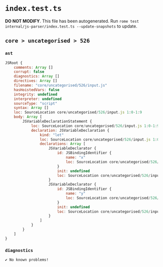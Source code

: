 # `index.test.ts`

**DO NOT MODIFY**. This file has been autogenerated. Run `rome test internal/js-parser/index.test.ts --update-snapshots` to update.

## `core > uncategorised > 526`

### `ast`

```javascript
JSRoot {
	comments: Array []
	corrupt: false
	diagnostics: Array []
	directives: Array []
	filename: "core/uncategorised/526/input.js"
	hasHoistedVars: false
	integrity: undefined
	interpreter: undefined
	sourceType: "script"
	syntax: Array []
	loc: SourceLocation core/uncategorised/526/input.js 1:0-1:9
	body: Array [
		JSVariableDeclarationStatement {
			loc: SourceLocation core/uncategorised/526/input.js 1:0-1:9
			declaration: JSVariableDeclaration {
				kind: "let"
				loc: SourceLocation core/uncategorised/526/input.js 1:0-1:9
				declarations: Array [
					JSVariableDeclarator {
						id: JSBindingIdentifier {
							name: "x"
							loc: SourceLocation core/uncategorised/526/input.js 1:4-1:5 (x)
						}
						init: undefined
						loc: SourceLocation core/uncategorised/526/input.js 1:4-1:5
					}
					JSVariableDeclarator {
						id: JSBindingIdentifier {
							name: "y"
							loc: SourceLocation core/uncategorised/526/input.js 1:7-1:8 (y)
						}
						init: undefined
						loc: SourceLocation core/uncategorised/526/input.js 1:7-1:8
					}
				]
			}
		}
	]
}
```

### `diagnostics`

```
✔ No known problems!

```
